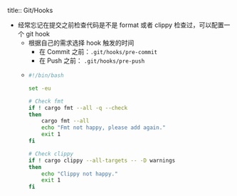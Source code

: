 title:: Git/Hooks

- 经常忘记在提交之前检查代码是不是 format 或者 clippy 检查过，可以配置一个 git hook
	- 根据自己的需求选择 hook 触发的时间
		- 在 Commit 之前：`.git/hooks/pre-commit`
		- 在 Push 之前： `.git/hooks/pre-push`
	- ```bash
	  #!/bin/bash
	  
	  set -eu
	  
	  # Check fmt
	  if ! cargo fmt --all -q --check
	  then
	      cargo fmt --all
	      echo "Fmt not happy, please add again."
	      exit 1
	  fi
	  
	  # Check clippy
	  if ! cargo clippy --all-targets -- -D warnings
	  then
	      echo "Clippy not happy."
	      exit 1
	  fi
	  ```